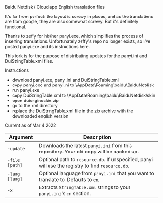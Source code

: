 Baidu Netdisk / Cloud app English translation files

It's far from perfect: the layout is screwy in places, and as the translations are from google, they are also somewhat screwy. 
But it's definitely functional.

Thanks to zeffy for his/her panyi.exe, which simplifies the process of inserting translations. Unfortunately zeffy's repo no longer exists, so I've posted panyi.exe and its instructions here. 

This fork is for the purpose of distributing updates for the panyi.ini and DuiStringTable.xml files. 

Instructions

 - download panyi.exe, panyi.ini and DuiStringTable.xml
 - copy panyi.exe and panyi.ini to \AppData\Roaming\baidu\BaiduNetdisk
 - run panyi.exe
 - copy DuiStringTable.xml to \AppData\Roaming\baidu\BaiduNetdisk\skin
 - open duiengineskin.zip
 - go to the xml directory
 - replace the DuiStringTable.xml file in the zip archive with the downloaded english version

Current as of Mar 4 2022

<table>
<thead>
<tr>
<th>Argument</th>
<th>Description</th>
</tr>
</thead>
<tbody>
<tr>
<td><code>-update</code></td>
<td>Downloads the latest <code>panyi.ini</code> from this repository. Your old copy will be backed up.</td>
</tr>
<tr>
<td><code>-file [path]</code></td>
<td>Optional path to <code>resource.db</code>. If unspecified, panyi will use the registry to find <code>resource.db</code>.</td>
</tr>
<tr>
<td><code>-lang [lang]</code></td>
<td>Optional language from <code>panyi.ini</code> that you want to translate to. Defaults to <code>en</code>.</td>
</tr>
<tr>
<td><code>-x</code></td>
<td>Extracts <code>StringTable.xml</code> strings to your <code>panyi.ini</code>'s <code>cn</code> section.</td>
</tr>
</tbody>
</table>
